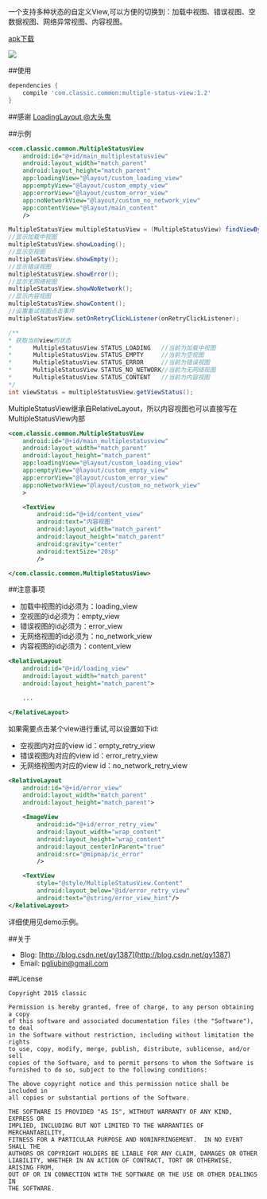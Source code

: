 一个支持多种状态的自定义View,可以方便的切换到：加载中视图、错误视图、空数据视图、网络异常视图、内容视图。

[apk下载](https://github.com/qyxxjd/MultipleStatusView/blob/master/apk/MultipleStatusView.apk?raw=true)

![](https://github.com/qyxxjd/MultipleStatusView/blob/master/screenshots/demo.gif)

##使用
```gradle
dependencies {
    compile 'com.classic.common:multiple-status-view:1.2'
}
```

##感谢
[LoadingLayout @大头鬼](https://github.com/lzyzsd/LoadingLayout)

##示例
```xml
<com.classic.common.MultipleStatusView
    android:id="@+id/main_multiplestatusview"
    android:layout_width="match_parent"
    android:layout_height="match_parent"
    app:loadingView="@layout/custom_loading_view"
    app:emptyView="@layout/custom_empty_view"
    app:errorView="@layout/custom_error_view"
    app:noNetworkView="@layout/custom_no_network_view"
    app:contentView="@layout/main_content"
    />
```

```java
MultipleStatusView multipleStatusView = (MultipleStatusView) findViewById(R.id.main_multiplestatusview);
//显示加载中视图
multipleStatusView.showLoading();
//显示空视图
multipleStatusView.showEmpty();
//显示错误视图
multipleStatusView.showError();
//显示无网络视图
multipleStatusView.showNoNetwork();
//显示内容视图
multipleStatusView.showContent();
//设置重试视图点击事件
multipleStatusView.setOnRetryClickListener(onRetryClickListener);

/**
* 获取当前view的状态
*      MultipleStatusView.STATUS_LOADING   //当前为加载中视图
*      MultipleStatusView.STATUS_EMPTY     //当前为空视图
*      MultipleStatusView.STATUS_ERROR     //当前为错误视图
*      MultipleStatusView.STATUS_NO_NETWORK//当前为无网络视图
*      MultipleStatusView.STATUS_CONTENT   //当前为内容视图
*/
int viewStatus = multipleStatusView.getViewStatus();

```
MultipleStatusView继承自RelativeLayout，所以内容视图也可以直接写在MultipleStatusView内部
```xml
<com.classic.common.MultipleStatusView
    android:id="@+id/main_multiplestatusview"
    android:layout_width="match_parent"
    android:layout_height="match_parent"
    app:loadingView="@layout/custom_loading_view"
    app:emptyView="@layout/custom_empty_view"
    app:errorView="@layout/custom_error_view"
    app:noNetworkView="@layout/custom_no_network_view"
    >

    <TextView
        android:id="@+id/content_view"
        android:text="内容视图"
        android:layout_width="match_parent"
        android:layout_height="match_parent"
        android:gravity="center"
        android:textSize="20sp"
        />

</com.classic.common.MultipleStatusView>
```

##注意事项
- 加载中视图的id必须为：loading_view
- 空视图的id必须为：empty_view
- 错误视图的id必须为：error_view
- 无网络视图的id必须为：no_network_view
- 内容视图的id必须为：content_view

```xml
<RelativeLayout
    android:id="@+id/loading_view"
    android:layout_width="match_parent"
    android:layout_height="match_parent">

    ...

</RelativeLayout>
```

如果需要点击某个view进行重试,可以设置如下id:
- 空视图内对应的view id：empty_retry_view
- 错误视图内对应的view id：error_retry_view
- 无网络视图内对应的view id：no_network_retry_view

```xml
<RelativeLayout
    android:id="@+id/error_view"
    android:layout_width="match_parent"
    android:layout_height="match_parent">

    <ImageView
        android:id="@+id/error_retry_view"
        android:layout_width="wrap_content"
        android:layout_height="wrap_content"
        android:layout_centerInParent="true"
        android:src="@mipmap/ic_error"
        />

    <TextView
        style="@style/MultipleStatusView.Content"
        android:layout_below="@id/error_retry_view"
        android:text="@string/error_view_hint"/>
</RelativeLayout>
```

详细使用见demo示例。

##关于
* Blog: [http://blog.csdn.net/qy1387](http://blog.csdn.net/qy1387)
* Email: [pgliubin@gmail.com](http://mail.qq.com/cgi-bin/qm_share?t=qm_mailme&email=pgliubin@gmail.com)

##License
```
Copyright 2015 classic

Permission is hereby granted, free of charge, to any person obtaining a copy
of this software and associated documentation files (the "Software"), to deal
in the Software without restriction, including without limitation the rights
to use, copy, modify, merge, publish, distribute, sublicense, and/or sell
copies of the Software, and to permit persons to whom the Software is
furnished to do so, subject to the following conditions:

The above copyright notice and this permission notice shall be included in
all copies or substantial portions of the Software.

THE SOFTWARE IS PROVIDED "AS IS", WITHOUT WARRANTY OF ANY KIND, EXPRESS OR
IMPLIED, INCLUDING BUT NOT LIMITED TO THE WARRANTIES OF MERCHANTABILITY,
FITNESS FOR A PARTICULAR PURPOSE AND NONINFRINGEMENT.  IN NO EVENT SHALL THE
AUTHORS OR COPYRIGHT HOLDERS BE LIABLE FOR ANY CLAIM, DAMAGES OR OTHER
LIABILITY, WHETHER IN AN ACTION OF CONTRACT, TORT OR OTHERWISE, ARISING FROM,
OUT OF OR IN CONNECTION WITH THE SOFTWARE OR THE USE OR OTHER DEALINGS IN
THE SOFTWARE.
```
